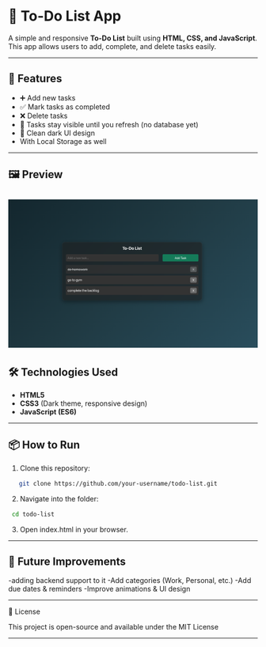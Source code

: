# 📝 To-Do List App

A simple and responsive **To-Do List** built using **HTML, CSS, and JavaScript**.  
This app allows users to add, complete, and delete tasks easily.

---

## 🚀 Features

- ➕ Add new tasks
- ✅ Mark tasks as completed
- ❌ Delete tasks
- 💾 Tasks stay visible until you refresh (no database yet)
- 🎨 Clean dark UI design
- With Local Storage as well

---

## 🖼️ Preview

## ![App Screenshot](screenshot.png)

## 🛠️ Technologies Used

- **HTML5**
- **CSS3** (Dark theme, responsive design)
- **JavaScript (ES6)**

---

## 📦 How to Run

1. Clone this repository:

```bash
   git clone https://github.com/your-username/todo-list.git
```

2. Navigate into the folder:

```bash
 cd todo-list
```

3. Open index.html in your browser.

---

## 🌟 Future Improvements

-adding backend support to it
-Add categories (Work, Personal, etc.)
-Add due dates & reminders
-Improve animations & UI design

---

📜 License

This project is open-source and available under the MIT License

---
